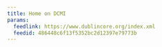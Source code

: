 ```yaml
---
title: Home on DCMI
params:
  feedlink: https://www.dublincore.org/index.xml
  feedid: 486448c6f13f5352bc2d12397e79773b
---
```

